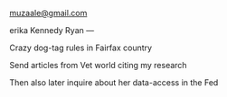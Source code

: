 muzaale@gmail.com

erika Kennedy 
Ryan — 

Crazy dog-tag rules in Fairfax country 

Send articles from Vet world citing my research

Then also later inquire about her data-access in the Fed
